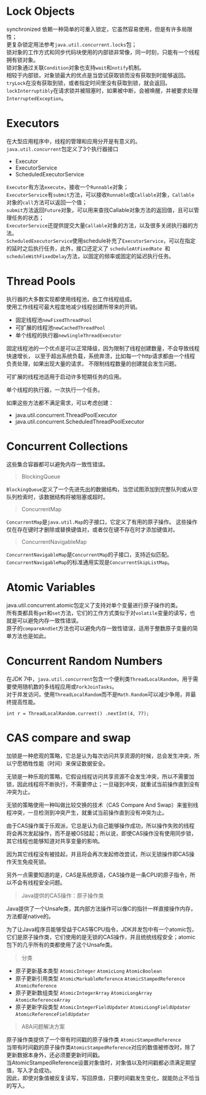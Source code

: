 # Lock Objects
synchronized 依赖一种简单的可重入锁定，它虽然容易使用，但是有许多局限性；  
更复杂锁定用法参考`java.util.concurrent.locks`包；  
锁对象的工作方式和同步代码块使用的内部锁非常像，同一时刻，只能有一个线程拥有锁对象。  
锁对象通过关联`Condition`对象也支持`wait`和`notify`机制。  
相较于内部锁，对象锁最大的优点是当尝试获取锁而没有获取到时能够返回。  
`tryLock`在没有获取到锁，或者指定时间里没有获取到锁，就会返回。  
`lockInterruptibly`在请求锁并被阻塞时，如果被中断，会被唤醒，并被要求处理`InterruptedException`。

# Executors
在大型应用程序中，线程的管理和应用分开是有意义的。  
`java.util.concurrent`包定义了3个执行器接口
- Executor  
- ExecutorService  
- ScheduledExecutorService

`Executor`有方法`execute`，接收一个`Runnable`对象；  
`ExecutorService`有`submit`方法，可以接收`Runnable`或`Callable`对象，`Callable`对象的`call`方法可以返回一个值；  
`submit`方法返回`Future`对象，可以用来查找Callable对象方法的返回值，且可以管理任务的状态；  
`ExecutorService`还提供提交大量`Callable`对象的方法，以及很多关闭执行器的方法。  
`ScheduledExecutorService`使用schedule补充了`ExecutorService`，可以在指定的延时之后执行任务，此外，接口还定义了
`scheduleAtFixedRate `和`scheduleWithFixedDelay`方法，以固定的频率或固定的延迟执行任务。

# Thread Pools
执行器的大多数实现都使用线程池，由工作线程组成。  
使用工作线程可最大程度地减少线程创建所带来的开销。  
- 固定线程池`newFixedThreadPool`
- 可扩展的线程池`newCachedThreadPool`
- 单个线程的执行器`newSingleThreadExecutor`

固定线程池的一个优点是可以正常降级，因为限制了线程创建数量，不会导致线程快速增长，
以至于超出系统负载，系统奔溃，比如每一个http请求都由一个线程负责处理，如果出现大量的请求，
不限制线程数量的创建就会发生问题。  

可扩展的线程池适用于启动许多短期任务的应用。  

单个线程的执行器，一次执行一个任务。  

如果这些方法都不满足需求，可以考虑创建：
- java.util.concurrent.ThreadPoolExecutor
- java.util.concurrent.ScheduledThreadPoolExecutor  

# Concurrent Collections
这些集合容器都可以避免内存一致性错误。
>BlockingQueue  

`BlockingQueue`定义了一个先进先出的数据结构，当您试图添加到完整队列或从空队列检索时，该数据结构将被阻塞或超时。

>ConcurrentMap  

`ConcurrentMap`是`java.util.Map`的子接口，它定义了有用的原子操作。 这些操作仅在存在键时才删除或替换键值对，或者仅在键不存在时才添加键值对。

>ConcurrentNavigableMap  

`ConcurrentNavigableMap`是`ConcurrentMap`的子接口，支持近似匹配。`ConcurrentNavigableMap`的标准通用实现是`ConcurrentSkipListMap`。

# Atomic Variables
java.util.concurrent.atomic包定义了支持对单个变量进行原子操作的类。  
所有类都具有`get`和`set`方法，它们的工作方式类似于对`volatile`变量的读写，也就是可以避免内存一致性错误。  
原子的`compareAndSet`方法也可以避免内存一致性错误，适用于整数原子变量的简单方法也是如此。

# Concurrent Random Numbers
在JDK 7中，`java.util.concurrent`包含一个便利类`ThreadLocalRandom`，用于需要使用随机数的多线程应用或`ForkJoinTasks`。  
对于并发访问，使用`ThreadLocalRandom`而不是`Math.Random`可以减少争用，并最终提高性能。  
```
int r = ThreadLocalRandom.current() .nextInt(4, 77);
```
# CAS compare and swap
加锁是一种悲观的策略，它总是认为每次访问共享资源的时候，总会发生冲突，所以宁愿牺牲性能（时间）来保证数据安全。  

无锁是一种乐观的策略，它假设线程访问共享资源不会发生冲突，所以不需要加锁，因此线程将不断执行，不需要停止；一旦碰到冲突，就重试当前操作直到没有冲突为止。  

无锁的策略使用一种叫做比较交换的技术（CAS Compare And Swap）来鉴别线程冲突，一旦检测到冲突产生，就重试当前操作直到没有冲突为止。  

由于CAS操作属于乐观派，它总是认为自己能够操作成功，所以操作失败的线程将会再次发起操作，而不是被OS挂起；所以说，即使CAS操作没有使用同步锁，其它线程也能够知道对共享变量的影响。  

因为其它线程没有被挂起，并且将会再次发起修改尝试，所以无锁操作即CAS操作天生免疫死锁。  

另外一点需要知道的是，CAS是系统原语，CAS操作是一条CPU的原子指令，所以不会有线程安全问题。

> Java提供的CAS操作：原子操作类

Java提供了一个Unsafe类，其内部方法操作可以像C的指针一样直接操作内存，方法都是native的。  

为了让Java程序员能够受益于CAS等CPU指令，JDK并发包中有一个atomic包，它们是原子操作类，它们使用的是无锁的CAS操作，并且统统线程安全；atomic包下的几乎所有的类都使用了这个Unsafe类。

> 分类
- 原子更新基本类型 `AtomicInteger` `AtomicLong` `AtomicBoolean`
- 原子更新引用类型 `AtomicMarkableReference` `AtomicStampedReference` `AtomicReference`
- 原子更新数组类型 `AtomicIntegerArray` `AtomicLongArray` `AtomicReferenceArray`
- 原子更新字段类型 `AtomicIntegerFieldUpdater` `AtomicLongFieldUpdater` `AtomicReferenceFieldUpdater`

> ABA问题解决方案

原子操作类提供了一个带有时间戳的原子操作类 `AtomicStampedReference`  
当带有时间戳的原子操作类`AtomicStampedReference`对应的数值被修改时，除了更新数据本身外，还必须要更新时间戳。  
当AtomicStampedReference设置对象值时，对象值以及时间戳都必须满足期望值，写入才会成功。  
因此，即使对象值被反复读写，写回原值，只要时间戳发生变化，就能防止不恰当的写入。